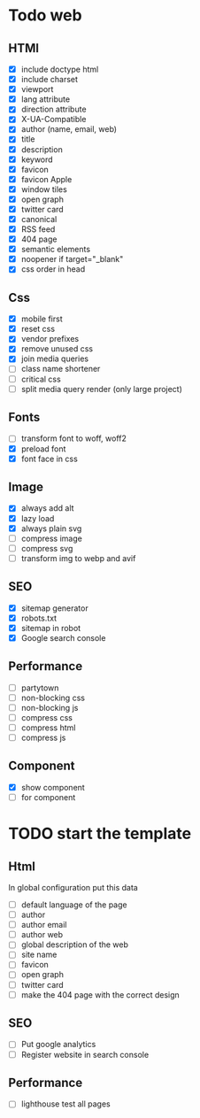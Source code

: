 # Todo web

## HTMl

- [x] include doctype html
- [x] include charset
- [x] viewport
- [x] lang attribute
- [x] direction attribute
- [x] X-UA-Compatible
- [x] author (name, email, web)
- [x] title
- [x] description
- [x] keyword
- [x] favicon
- [x] favicon Apple
- [x] window tiles
- [x] open graph
- [x] twitter card
- [x] canonical
- [x] RSS feed
- [x] 404 page
- [x] semantic elements
- [x] noopener if target="_blank"
- [x] css order in head

## Css

- [x] mobile first
- [x] reset css
- [x] vendor prefixes
- [x] remove unused css
- [x] join media queries
- [ ] class name shortener
- [ ] critical css
- [ ] split media query render (only large project)

## Fonts

- [ ] transform font to woff, woff2
- [x] preload font
- [x] font face in css

## Image

- [x] always add alt
- [x] lazy load
- [x] always plain svg
- [ ] compress image
- [ ] compress svg
- [ ] transform img to webp and avif

## SEO

- [x] sitemap generator
- [x] robots.txt
- [x] sitemap in robot
- [x] Google search console

## Performance

- [ ] partytown
- [ ] non-blocking css
- [ ] non-blocking js
- [ ] compress css
- [ ] compress html
- [ ] compress js

## Component

- [x] show component
- [ ] for component

# TODO start the template

## Html

In global configuration put this data

- [ ] default language of the page
- [ ] author
- [ ] author email
- [ ] author web
- [ ] global description of the web
- [ ] site name
- [ ] favicon
- [ ] open graph
- [ ] twitter card
- [ ] make the 404 page with the correct design

## SEO

- [ ] Put google analytics
- [ ] Register website in search console

## Performance

- [ ] lighthouse test all pages
